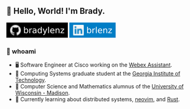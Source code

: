 ## 🤖 Hello, World! I'm Brady.

[![GitHub](./assets/img/badges/github.svg)](https://github.com/bradylenz)
[![LinkedIn](./assets/img/badges/linkedin.svg)](https://www.linkedin.com/in/brlenz/)

### 🧐 whoami

- 🖥️ Software Engineer at Cisco working on the [Webex Assistant](https://www.webex.com/webex-assistant.html).
- 🏫 Computing Systems graduate student at the [Georgia Institute of Technology](https://www.gatech.edu/).
- 📜 Computer Science and Mathematics alumnus of the [University of Wisconsin - Madison](https://www.wisc.edu/).
- 🌱 Currently learning about distributed systems, [neovim](https://neovim.io/), and [Rust](https://www.rust-lang.org/).
